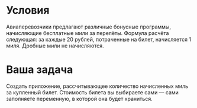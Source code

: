 # Условия
Авиаперевозчики предлагают различные бонусные программы, начисляющие бесплатные мили за перелёты. Формула расчёта следующая: за каждые 20 рублей, потраченные на билет, начисляется 1 миля. Дробные мили не начисляются.

# Ваша задача
Создать приложение, рассчитывающее количество начисленных миль за купленный билет. Стоимость билета вы выбираете сами — сами заполняете переменную, в которой она будет храниться.
